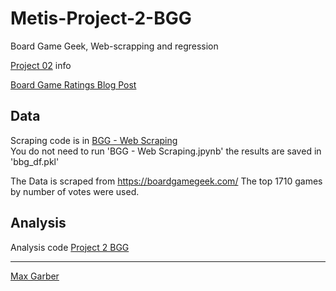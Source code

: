 # Metis-Project-2-BGG
Board Game Geek, Web-scrapping and regression

[Project 02](project_02.md) info

[Board Game Ratings Blog Post](https://bubblebooy.github.io/2020/04/19/Project-2/)

## Data
Scraping code is in [BGG - Web Scraping](BGG%20-%20Web%20Scraping.ipynb)  
You do not need to run 'BGG - Web Scraping.jpynb' the results are saved in 'bbg_df.pkl'

The Data is scraped from https://boardgamegeek.com/
The top 1710 games by number of votes were used.

## Analysis
Analysis code [Project 2 BGG](Project%202%20BGG.ipynb) 

***
[Max Garber](https://bubblebooy.github.io/max-garber-website)
